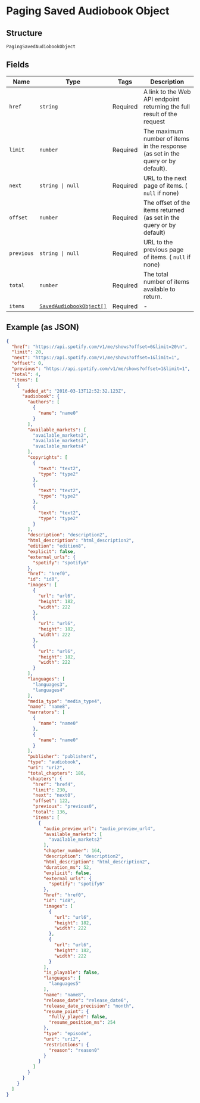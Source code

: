 
# Paging Saved Audiobook Object

## Structure

`PagingSavedAudiobookObject`

## Fields

| Name | Type | Tags | Description |
|  --- | --- | --- | --- |
| `href` | `string` | Required | A link to the Web API endpoint returning the full result of the request |
| `limit` | `number` | Required | The maximum number of items in the response (as set in the query or by default). |
| `next` | `string \| null` | Required | URL to the next page of items. ( `null` if none) |
| `offset` | `number` | Required | The offset of the items returned (as set in the query or by default) |
| `previous` | `string \| null` | Required | URL to the previous page of items. ( `null` if none) |
| `total` | `number` | Required | The total number of items available to return. |
| `items` | [`SavedAudiobookObject[]`](../../doc/models/saved-audiobook-object.md) | Required | - |

## Example (as JSON)

```json
{
  "href": "https://api.spotify.com/v1/me/shows?offset=0&limit=20\n",
  "limit": 20,
  "next": "https://api.spotify.com/v1/me/shows?offset=1&limit=1",
  "offset": 0,
  "previous": "https://api.spotify.com/v1/me/shows?offset=1&limit=1",
  "total": 4,
  "items": [
    {
      "added_at": "2016-03-13T12:52:32.123Z",
      "audiobook": {
        "authors": [
          {
            "name": "name0"
          }
        ],
        "available_markets": [
          "available_markets2",
          "available_markets3",
          "available_markets4"
        ],
        "copyrights": [
          {
            "text": "text2",
            "type": "type2"
          },
          {
            "text": "text2",
            "type": "type2"
          },
          {
            "text": "text2",
            "type": "type2"
          }
        ],
        "description": "description2",
        "html_description": "html_description2",
        "edition": "edition8",
        "explicit": false,
        "external_urls": {
          "spotify": "spotify6"
        },
        "href": "href0",
        "id": "id8",
        "images": [
          {
            "url": "url6",
            "height": 182,
            "width": 222
          },
          {
            "url": "url6",
            "height": 182,
            "width": 222
          },
          {
            "url": "url6",
            "height": 182,
            "width": 222
          }
        ],
        "languages": [
          "languages3",
          "languages4"
        ],
        "media_type": "media_type4",
        "name": "name8",
        "narrators": [
          {
            "name": "name0"
          },
          {
            "name": "name0"
          }
        ],
        "publisher": "publisher4",
        "type": "audiobook",
        "uri": "uri2",
        "total_chapters": 186,
        "chapters": {
          "href": "href4",
          "limit": 230,
          "next": "next0",
          "offset": 122,
          "previous": "previous0",
          "total": 136,
          "items": [
            {
              "audio_preview_url": "audio_preview_url4",
              "available_markets": [
                "available_markets2"
              ],
              "chapter_number": 164,
              "description": "description2",
              "html_description": "html_description2",
              "duration_ms": 52,
              "explicit": false,
              "external_urls": {
                "spotify": "spotify6"
              },
              "href": "href0",
              "id": "id8",
              "images": [
                {
                  "url": "url6",
                  "height": 182,
                  "width": 222
                },
                {
                  "url": "url6",
                  "height": 182,
                  "width": 222
                }
              ],
              "is_playable": false,
              "languages": [
                "languages5"
              ],
              "name": "name8",
              "release_date": "release_date6",
              "release_date_precision": "month",
              "resume_point": {
                "fully_played": false,
                "resume_position_ms": 254
              },
              "type": "episode",
              "uri": "uri2",
              "restrictions": {
                "reason": "reason0"
              }
            }
          ]
        }
      }
    }
  ]
}
```

